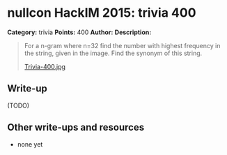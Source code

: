 # nullcon HackIM 2015: trivia 400

**Category:** trivia
**Points:** 400
**Author:**
**Description:**

> For a n-gram where n=32 find the number with highest frequency in the string, given in the image. Find the synonym of this string.
>
> [Trivia-400.jpg](Trivia-400.jpg)

## Write-up

(TODO)

## Other write-ups and resources

* none yet
